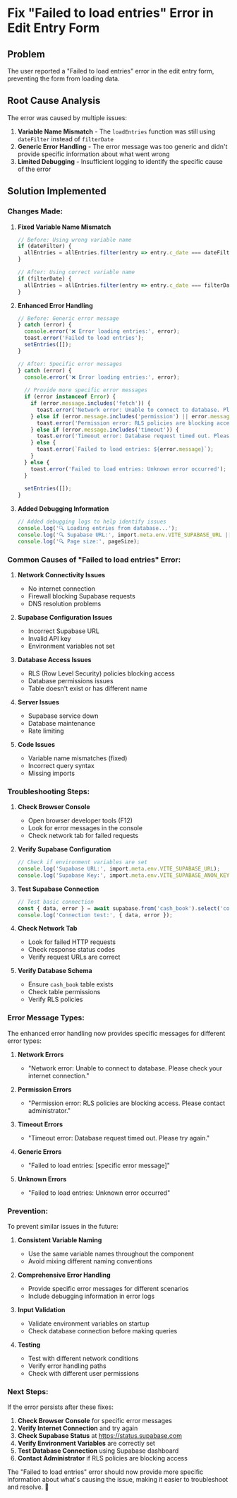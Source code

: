 # Fix "Failed to load entries" Error in Edit Entry Form

## Problem
The user reported a "Failed to load entries" error in the edit entry form, preventing the form from loading data.

## Root Cause Analysis
The error was caused by multiple issues:

1. **Variable Name Mismatch** - The `loadEntries` function was still using `dateFilter` instead of `filterDate`
2. **Generic Error Handling** - The error message was too generic and didn't provide specific information about what went wrong
3. **Limited Debugging** - Insufficient logging to identify the specific cause of the error

## Solution Implemented

### **Changes Made:**

1. **Fixed Variable Name Mismatch**
   ```typescript
   // Before: Using wrong variable name
   if (dateFilter) {
     allEntries = allEntries.filter(entry => entry.c_date === dateFilter);
   }

   // After: Using correct variable name
   if (filterDate) {
     allEntries = allEntries.filter(entry => entry.c_date === filterDate);
   }
   ```

2. **Enhanced Error Handling**
   ```typescript
   // Before: Generic error message
   } catch (error) {
     console.error('❌ Error loading entries:', error);
     toast.error('Failed to load entries');
     setEntries([]);
   }

   // After: Specific error messages
   } catch (error) {
     console.error('❌ Error loading entries:', error);
     
     // Provide more specific error messages
     if (error instanceof Error) {
       if (error.message.includes('fetch')) {
         toast.error('Network error: Unable to connect to database. Please check your internet connection.');
       } else if (error.message.includes('permission') || error.message.includes('policy')) {
         toast.error('Permission error: RLS policies are blocking access. Please contact administrator.');
       } else if (error.message.includes('timeout')) {
         toast.error('Timeout error: Database request timed out. Please try again.');
       } else {
         toast.error(`Failed to load entries: ${error.message}`);
       }
     } else {
       toast.error('Failed to load entries: Unknown error occurred');
     }
     
     setEntries([]);
   }
   ```

3. **Added Debugging Information**
   ```typescript
   // Added debugging logs to help identify issues
   console.log('🔍 Loading entries from database...');
   console.log('🔍 Supabase URL:', import.meta.env.VITE_SUPABASE_URL || 'https://pmqeegdmcrktccszgbwu.supabase.co');
   console.log('🔍 Page size:', pageSize);
   ```

### **Common Causes of "Failed to load entries" Error:**

1. **Network Connectivity Issues**
   - No internet connection
   - Firewall blocking Supabase requests
   - DNS resolution problems

2. **Supabase Configuration Issues**
   - Incorrect Supabase URL
   - Invalid API key
   - Environment variables not set

3. **Database Access Issues**
   - RLS (Row Level Security) policies blocking access
   - Database permissions issues
   - Table doesn't exist or has different name

4. **Server Issues**
   - Supabase service down
   - Database maintenance
   - Rate limiting

5. **Code Issues**
   - Variable name mismatches (fixed)
   - Incorrect query syntax
   - Missing imports

### **Troubleshooting Steps:**

1. **Check Browser Console**
   - Open browser developer tools (F12)
   - Look for error messages in the console
   - Check network tab for failed requests

2. **Verify Supabase Configuration**
   ```typescript
   // Check if environment variables are set
   console.log('Supabase URL:', import.meta.env.VITE_SUPABASE_URL);
   console.log('Supabase Key:', import.meta.env.VITE_SUPABASE_ANON_KEY);
   ```

3. **Test Supabase Connection**
   ```typescript
   // Test basic connection
   const { data, error } = await supabase.from('cash_book').select('count');
   console.log('Connection test:', { data, error });
   ```

4. **Check Network Tab**
   - Look for failed HTTP requests
   - Check response status codes
   - Verify request URLs are correct

5. **Verify Database Schema**
   - Ensure `cash_book` table exists
   - Check table permissions
   - Verify RLS policies

### **Error Message Types:**

The enhanced error handling now provides specific messages for different error types:

1. **Network Errors**
   - "Network error: Unable to connect to database. Please check your internet connection."

2. **Permission Errors**
   - "Permission error: RLS policies are blocking access. Please contact administrator."

3. **Timeout Errors**
   - "Timeout error: Database request timed out. Please try again."

4. **Generic Errors**
   - "Failed to load entries: [specific error message]"

5. **Unknown Errors**
   - "Failed to load entries: Unknown error occurred"

### **Prevention:**

To prevent similar issues in the future:

1. **Consistent Variable Naming**
   - Use the same variable names throughout the component
   - Avoid mixing different naming conventions

2. **Comprehensive Error Handling**
   - Provide specific error messages for different scenarios
   - Include debugging information in error logs

3. **Input Validation**
   - Validate environment variables on startup
   - Check database connection before making queries

4. **Testing**
   - Test with different network conditions
   - Verify error handling paths
   - Check with different user permissions

### **Next Steps:**

If the error persists after these fixes:

1. **Check Browser Console** for specific error messages
2. **Verify Internet Connection** and try again
3. **Check Supabase Status** at https://status.supabase.com
4. **Verify Environment Variables** are correctly set
5. **Test Database Connection** using Supabase dashboard
6. **Contact Administrator** if RLS policies are blocking access

The "Failed to load entries" error should now provide more specific information about what's causing the issue, making it easier to troubleshoot and resolve. 🎯



